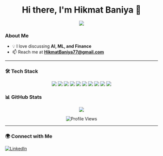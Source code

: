 <h1 align="center">Hi there, I'm Hikmat Baniya 👋</h1>

<p align="center">
  <a href="https://github.com/hikmatbaniya">
    <img src="https://github-readme-stats.vercel.app/api?username=hikmatbaniya&show_icons=true&theme=radical" />
  </a>
</p>

###  About Me
- 💡 I love discussing **AI, ML, and Finance**
- 📫 Reach me at **HikmatBaniya77@gmail.com** 

---

### 🛠 Tech Stack  
<p align="center">
  <img src="https://img.shields.io/badge/Python-3776AB?style=for-the-badge&logo=python&logoColor=white"/>
  <img src="https://img.shields.io/badge/Machine%20Learning-FF6F00?style=for-the-badge"/>
  <img src="https://img.shields.io/badge/NLP-0081CB?style=for-the-badge"/>
  <img src="https://img.shields.io/badge/Pandas-130654?style=for-the-badge&logo=pandas"/>
  <img src="https://img.shields.io/badge/PyTorch-EE4C2C?style=for-the-badge&logo=pytorch&logoColor=white"/>
  <img src="https://img.shields.io/badge/Scikit--learn-FF9900?style=for-the-badge&logo=scikit-learn&logoColor=white"/>
  <img src="https://img.shields.io/badge/SQL-4479A1?style=for-the-badge&logo=postgresql&logoColor=white"/>
  <img src="https://img.shields.io/badge/Matplotlib-11557C?style=for-the-badge&logo=python&logoColor=white"/>
  <img src="https://img.shields.io/badge/NumPy-013243?style=for-the-badge&logo=numpy&logoColor=white"/>
  <img src="https://img.shields.io/badge/TensorFlow-FF6F00?style=for-the-badge&logo=tensorflow&logoColor=white"/>
</p>

### 📊 GitHub Stats
<p align="center">
  <img src="https://github-readme-stats.vercel.app/api/top-langs/?username=hikmatbaniya&layout=compact&theme=radical" />
</p>
<p align="center">
  <img src="https://komarev.com/ghpvc/?username=hikmatbaniya&color=blue&style=for-the-badge" alt="Profile Views">
</p>

---

### 🌍 Connect with Me
[![LinkedIn](https://img.shields.io/badge/LinkedIn-0077B5?style=for-the-badge&logo=linkedin&logoColor=white)](https://www.linkedin.com/in/hikmat-baniya-a12714291/)

